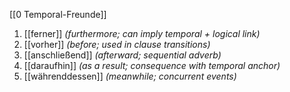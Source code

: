 [[0 Temporal-Freunde]]

1) [[ferner]] *(furthermore; can imply temporal + logical link)*  
2) [[vorher]] *(before; used in clause transitions)*  
3) [[anschließend]] *(afterward; sequential adverb)*  
4) [[daraufhin]] *(as a result; consequence with temporal anchor)*  
5) [[währenddessen]] *(meanwhile; concurrent events)*  